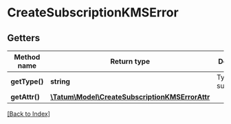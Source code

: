 # CreateSubscriptionKMSError

## Getters

Method name | Return type | Description | Notes
------------ | ------------- | ------------- | -------------
**getType()** | **string** | Type of the subscription. |
**getAttr()** | [**\Tatum\Model\CreateSubscriptionKMSErrorAttr**](CreateSubscriptionKMSErrorAttr.md) |  |

[[Back to Index]](../index.md)
